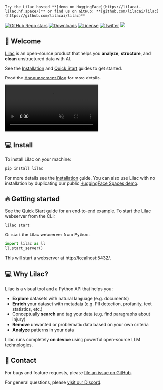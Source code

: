 ```{tip}
Try the Lilac hosted **[demo on HuggingFace](https://lilacai-lilac.hf.space/)** or find us on GitHub: **[github.com/lilacai/lilac](https://github.com/lilacai/lilac)**
```

[![GitHub Repo stars](https://img.shields.io/github/stars/lilacai/lilac?logo=github&label=lilacai%2Flilac)](https://github.com/lilacai/lilac)
[![Downloads](https://static.pepy.tech/badge/lilac/month)](https://pepy.tech/project/lilac)
[![License](https://img.shields.io/badge/License-Apache_2.0-blue.svg)](https://opensource.org/licenses/Apache-2.0)
[![Twitter](https://img.shields.io/twitter/follow/lilac_ai)](https://twitter.com/lilac_ai)
[![](https://dcbadge.vercel.app/api/server/jNzw9mC8pp?compact=true&style=flat)](https://discord.gg/jNzw9mC8pp)

## 👋 Welcome

[Lilac](http://lilacml.com) is an open-source product that helps you **analyze**, **structure**, and
**clean** unstructured data with AI.

See the [Installation](./getting_started/installation.md) and
[Quick Start](./getting_started/quickstart.md) guides to get started.

Read the [Announcement Blog](./blog/introducing-lilac.md) for more details.

<video loop muted autoplay controls src="https://github-production-user-asset-6210df.s3.amazonaws.com/2294279/260771834-cb1378f8-92c1-4f2a-9524-ce5ddd8e0c53.mp4"></video>

## 💻 Install

To install Lilac on your machine:

```sh
pip install lilac
```

For more details see the [Installation](./getting_started/installation.md) guide. You can also use
Lilac with no installation by duplicating our public
[HuggingFace Spaces demo](https://lilacai-lilac.hf.space/).

## 🔥 Getting started

See the [Quick Start](./getting_started/quickstart.md) guide for an end-to-end example. To start the
Lilac webserver from the CLI:

```sh
lilac start
```

Or start the Lilac webserver from Python:

```py
import lilac as ll
ll.start_server()
```

This will start a webserver at http://localhost:5432/.

## 💻 Why Lilac?

Lilac is a visual tool and a Python API that helps you:

- **Explore** datasets with natural language (e.g. documents)
- **Enrich** your dataset with metadata (e.g. PII detection, profanity, text statistics, etc.)
- Conceptually **search** and tag your data (e.g. find paragraphs about injury)
- **Remove** unwanted or problematic data based on your own criteria
- **Analyze** patterns in your data

Lilac runs completely **on device** using powerful open-source LLM technologies.

## 💬 Contact

For bugs and feature requests, please
[file an issue on GitHub](https://github.com/lilacai/lilac/issues).

For general questions, please [visit our Discord](https://discord.com/invite/YpGxQMyk).

